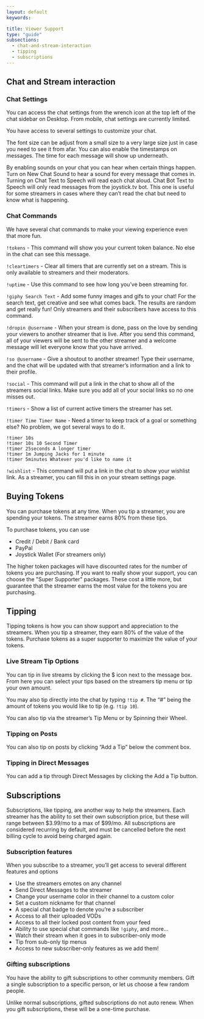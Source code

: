 ```yaml
---
layout: default
keywords:

title: Viewer Support
type: "guide"
subsections:
  - chat-and-stream-interaction
  - tipping
  - subscriptions
---
```


## Chat and Stream interaction

### Chat Settings

You can access the chat settings from the wrench icon at the top left of the chat sidebar
on Desktop. From mobile, chat settings are currently limited.

You have access to several settings to customize your chat.

The font size can be adjust from a small size to a very large size just in case you need to see it from afar. You can also enable the timestamps on messages. The time for each message will show up underneath.

By enabling sounds on your chat you can hear when certain things happen. Turn on New Chat Sound to hear a sound for every message that comes in. Turning on Chat Text to Speech will read each chat aloud. Chat Bot Text to Speech will only read messages from the joystick.tv bot. This one is useful for some streamers in cases where they can’t read the chat but need to know what is happening.

### Chat Commands

We have several chat commands to make your viewing experience even that more fun.

`!tokens` - This command will show you your current token balance. No else in the chat can see this message.

`!cleartimers` - Clear all timers that are currently set on a stream. This is only available to streamers and their moderators.

`!uptime` - Use this command to see how long you’ve been streaming for.

`!giphy Search Text` - Add some funny images and gifs to your chat! For the search text, get creative and see what comes back. The results are random and get really fun! Only streamers and their subscribers have access to this command.

`!dropin @username` - When your stream is done, pass on the love by sending your viewers to another streamer that is live. After you send this command, all of your viewers will be sent to the other streamer and a welcome message will let everyone know that you have arrived.

`!so @username` - Give a shoutout to another streamer! Type their username, and the chat will be updated with that streamer’s information and a link to their profile.

`!social` - This command will put a link in the chat to show all of the streamers social links. Make sure you add all of your social links so no one misses out.

`!timers` - Show a list of current active timers the streamer has set.

`!timer Time Timer Name` - Need a timer to keep track of a goal or something else? No problem, we got several ways to do it.

```
!timer 10s
!timer 10s 10 Second Timer
!timer 25seconds A longer timer
!timer 1m Jumping Jacks for 1 minute
!timer 5minutes Whatever you'd like to name it
```

`!wishlist` - This command will put a link in the chat to show your wishlist link. As a streamer, you can fill this in on your stream settings page.

## Buying Tokens

You can purchase tokens at any time. When you tip a streamer, you are spending your tokens. The streamer earns 80% from these tips.

To purchase tokens, you can use

* Credit / Debit / Bank card
* PayPal
* Joystick Wallet (For streamers only)

The higher token packages will have discounted rates for the number of tokens you are purchasing. If you want to really show your support, you can choose the "Super Supporter" packages. These cost a little more, but guarantee that the streamer earns the most value for the tokens you are purchasing.

## Tipping

Tipping tokens is how you can show support and appreciation to the streamers. When you
tip a streamer, they earn 80% of the value of the tokens. Purchase tokens as a super
supporter to maximize the value of your tokens.

### Live Stream Tip Options

You can tip in live streams by clicking the $ icon next to the message box. From here you can select your tips based on the streamers tip menu or tip your own amount.

You may also tip directly into the chat by typing `!tip #`. The “#” being the amount of tokens you would like to tip (e.g. `!tip 10`).

You can also tip via the streamer’s Tip Menu or by Spinning their Wheel.

### Tipping on Posts

You can also tip on posts by clicking “Add a Tip” below the comment box.

### Tipping in Direct Messages

You can add a tip through Direct Messages by clicking the Add a Tip button.

## Subscriptions

Subscriptions, like tipping, are another way to help the streamers. Each streamer
has the ability to set their own subscription price, but these will range between
$3.99/mo to a max of $99/mo. All subscriptions are considered recurring by default,
and must be cancelled before the next billing cycle to avoid being charged again.

### Subscription features

When you subscribe to a streamer, you’ll get access to several different features and options

* Use the streamers emotes on any channel
* Send Direct Messages to the streamer
* Change your username color in their channel to a custom color
* Set a custom nickname for that channel
* A special chat badge to denote you’re a subscriber
* Access to all their uploaded VODs
* Access to all their locked post content from your feed
* Ability to use special chat commands like `!giphy`, and more…
* Watch their stream when it goes in to subscriber-only mode
* Tip from sub-only tip menus
* Access to new subscriber-only features as we add them!

### Gifting subscriptions

You have the ability to gift subscriptions to other community members.
Gift a single subscription to a specific person, or let us choose a few
random people.

Unlike normal subscriptions, gifted subscriptions do not auto renew. When
you gift subscriptions, these will be a one-time purchase.
